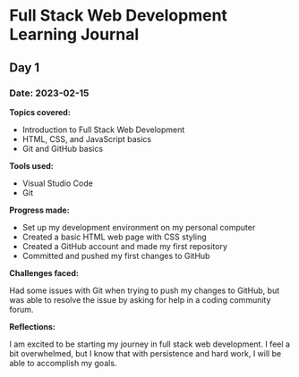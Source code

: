 # Full Stack Web Development Learning Journal

## Day 1

### Date: 2023-02-15

**Topics covered:**

- Introduction to Full Stack Web Development
- HTML, CSS, and JavaScript basics
- Git and GitHub basics

**Tools used:**

- Visual Studio Code
- Git

**Progress made:**

- Set up my development environment on my personal computer
- Created a basic HTML web page with CSS styling
- Created a GitHub account and made my first repository
- Committed and pushed my first changes to GitHub

**Challenges faced:**

Had some issues with Git when trying to push my changes to GitHub, but was able to resolve the issue by asking for help in a coding community forum.

**Reflections:**

I am excited to be starting my journey in full stack web development. I feel a bit overwhelmed, but I know that with persistence and hard work, I will be able to accomplish my goals.
